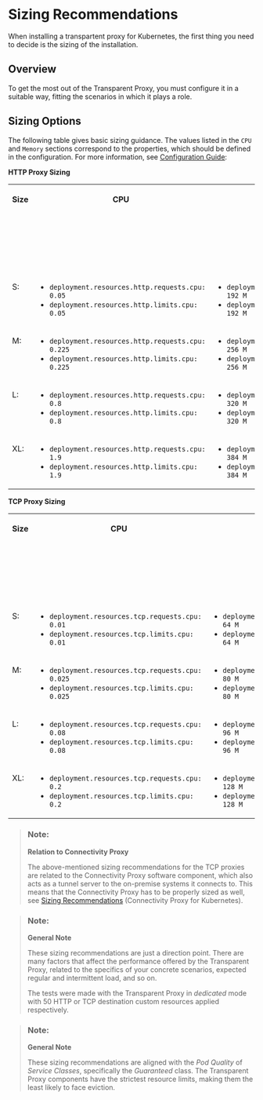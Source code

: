 <!-- loiodf31094259054c64a2c206166292d2fd -->

# Sizing Recommendations

When installing a transpartent proxy for Kubernetes, the first thing you need to decide is the sizing of the installation.



<a name="loiodf31094259054c64a2c206166292d2fd__section_ds4_4xm_t5b"/>

## Overview

To get the most out of the Transparent Proxy, you must configure it in a suitable way, fitting the scenarios in which it plays a role.



<a name="loiodf31094259054c64a2c206166292d2fd__section_gq3_pxm_t5b"/>

## Sizing Options

The following table gives basic sizing guidance. The values listed in the `CPU` and `Memory` sections correspond to the properties, which should be defined in the configuration. For more information, see [Configuration Guide](configuration-guide-2a22cd7.md):

**HTTP Proxy Sizing**


<table>
<tr>
<th valign="top">

Size

</th>
<th valign="top">

CPU

</th>
<th valign="top">

Memory

</th>
<th valign="top">

Max. Number of Requests per Second \(RPS\)

</th>
<th valign="top">

Concurrent Users

</th>
<th valign="top">

Bytes per Request \(KB\)

</th>
</tr>
<tr>
<td valign="top">

S:

</td>
<td valign="top">

-   `deployment.resources.http.requests.cpu: 0.05`
-   `deployment.resources.http.limits.cpu: 0.05`



</td>
<td valign="top">

-   `deployment.resources.http.requests.memory: 192 M`
-   `deployment.resources.http.limits.memory: 192 M`



</td>
<td valign="top">

10

</td>
<td valign="top">

1

</td>
<td valign="top">

1

</td>
</tr>
<tr>
<td valign="top">

M:

</td>
<td valign="top">

-   `deployment.resources.http.requests.cpu: 0.225`
-   `deployment.resources.http.limits.cpu: 0.225`



</td>
<td valign="top">

-   `deployment.resources.http.requests.memory: 256 M`
-   `deployment.resources.http.limits.memory: 256 M`



</td>
<td valign="top">

100

</td>
<td valign="top">

10

</td>
<td valign="top">

3

</td>
</tr>
<tr>
<td valign="top">

L:

</td>
<td valign="top">

-   `deployment.resources.http.requests.cpu: 0.8`
-   `deployment.resources.http.limits.cpu: 0.8`



</td>
<td valign="top">

-   `deployment.resources.http.requests.memory: 320 M`
-   `deployment.resources.http.limits.memory: 320 M`



</td>
<td valign="top">

500

</td>
<td valign="top">

50

</td>
<td valign="top">

5

</td>
</tr>
<tr>
<td valign="top">

XL:

</td>
<td valign="top">

-   `deployment.resources.http.requests.cpu: 1.9`
-   `deployment.resources.http.limits.cpu: 1.9`



</td>
<td valign="top">

-   `deployment.resources.http.requests.memory: 384 M`
-   `deployment.resources.http.limits.memory: 384 M`



</td>
<td valign="top">

1000

</td>
<td valign="top">

100

</td>
<td valign="top">

8

</td>
</tr>
</table>

**TCP Proxy Sizing**


<table>
<tr>
<th valign="top">

Size

</th>
<th valign="top">

CPU

</th>
<th valign="top">

Memory

</th>
<th valign="top">

Max. Number of Requests per Second \(RPS\)

</th>
<th valign="top">

Concurrent Users

</th>
<th valign="top">

Bytes per Request \(KB\)

</th>
</tr>
<tr>
<td valign="top">

S:

</td>
<td valign="top">

-   `deployment.resources.tcp.requests.cpu: 0.01`
-   `deployment.resources.tcp.limits.cpu: 0.01`



</td>
<td valign="top">

-   `deployment.resources.tcp.requests.memory: 64 M`
-   `deployment.resources.tcp.limits.memory: 64 M`



</td>
<td valign="top">

10

</td>
<td valign="top">

1

</td>
<td valign="top">

1

</td>
</tr>
<tr>
<td valign="top">

M:

</td>
<td valign="top">

-   `deployment.resources.tcp.requests.cpu: 0.025`
-   `deployment.resources.tcp.limits.cpu: 0.025`



</td>
<td valign="top">

-   `deployment.resources.tcp.requests.memory: 80 M`
-   `deployment.resources.tcp.limits.memory: 80 M`



</td>
<td valign="top">

100

</td>
<td valign="top">

10

</td>
<td valign="top">

3

</td>
</tr>
<tr>
<td valign="top">

L:

</td>
<td valign="top">

-   `deployment.resources.tcp.requests.cpu: 0.08`
-   `deployment.resources.tcp.limits.cpu: 0.08`



</td>
<td valign="top">

-   `deployment.resources.tcp.requests.memory: 96 M`
-   `deployment.resources.tcp.limits.memory: 96 M`



</td>
<td valign="top">

500

</td>
<td valign="top">

50

</td>
<td valign="top">

5

</td>
</tr>
<tr>
<td valign="top">

XL:

</td>
<td valign="top">

-   `deployment.resources.tcp.requests.cpu: 0.2`
-   `deployment.resources.tcp.limits.cpu: 0.2`



</td>
<td valign="top">

-   `deployment.resources.tcp.requests.memory: 128 M`
-   `deployment.resources.tcp.limits.memory: 128 M`



</td>
<td valign="top">

1000

</td>
<td valign="top">

100

</td>
<td valign="top">

8

</td>
</tr>
</table>

> ### Note:  
> **Relation to Connectivity Proxy**
> 
> The above-mentioned sizing recommendations for the TCP proxies are related to the Connectivity Proxy software component, which also acts as a tunnel server to the on-premise systems it connects to. This means that the Connectivity Proxy has to be properly sized as well, see [Sizing Recommendations](sizing-recommendations-204822a.md) \(Connectivity Proxy for Kubernetes\).

> ### Note:  
> **General Note**
> 
> These sizing recommendations are just a direction point. There are many factors that affect the performance offered by the Transparent Proxy, related to the specifics of your concrete scenarios, expected regular and intermittent load, and so on.
> 
> The tests were made with the Transparent Proxy in *dedicated* mode with 50 HTTP or TCP destination custom resources applied respectively.

> ### Note:  
> **General Note**
> 
> These sizing recommendations are aligned with the *Pod Quality* of *Service Classes*, specifically the *Guaranteed* class. The Transparent Proxy components have the strictest resource limits, making them the least likely to face eviction.

